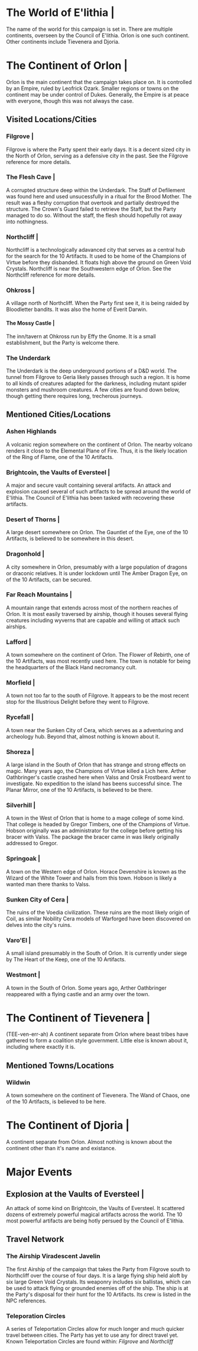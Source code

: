 # The World of E'lithia |

The name of the world for this campaign is set in. There are multiple continents, overseen by the Council of E'lithia. Orlon is one such continent. Other continents include Tievenera and Djoria.

# The Continent of Orlon |

Orlon is the main continent that the campaign takes place on. It is controlled by an Empire, ruled by Leofrick Ozark. Smaller regions or towns on the continent may be under control of Dukes. Generally, the Empire is at peace with everyone, though this was not always the case.

## Visited Locations/Cities

### Filgrove |

Filgrove is where the Party spent their early days. It is a decent sized city in the North of Orlon, serving as a defensive city in the past. See the Filgrove reference for more details.

### The Flesh Cave |

A corrupted structure deep within the Underdark. The Staff of Defilement was found here and used unsucessfully in a ritual for the Brood Mother. The result was a fleshy corruption that overtook and partially destroyed the structure. The Crown's Guard failed to retrieve the Staff, but the Party managed to do so. Without the staff, the flesh should hopefully rot away into nothingness.

### Northcliff |

Northcliff is a technologically adavanced city that serves as a central hub for the search for the 10 Artifacts. It used to be home of the Champions of Virtue before they disbanded. It floats high above the ground on Green Void Crystals. Northcliff is near the Southwestern edge of Orlon. See the Northcliff reference for more details.

### Ohkross |

A village north of Northcliff. When the Party first see it, it is being raided by Bloodletter bandits. It was also the home of Everit Darwin.

#### The Mossy Castle |

The inn/tavern at Ohkross run by Effy the Gnome. It is a small establishment, but the Party is welcome there.

### The Underdark

The Underdark is the deep underground portions of a D&D world. The tunnel from Filgrove to Geria likely passes through such a region. It is home to all kinds of creatures adapted for the darkness, including mutant spider monsters and mushroom creatures. A few cities are found down below, though getting there requires long, trecherous journeys.

## Mentioned Cities/Locations

### Ashen Highlands

A volcanic region somewhere on the continent of Orlon. The nearby volcano renders it close to the Elemental Plane of Fire. Thus, it is the likely location of the Ring of Flame, one of the 10 Artifacts.

### Brightcoin, the Vaults of Eversteel |

A major and secure vault containing several artifacts. An attack and explosion caused several of such artifacts to be spread around the world of E'lithia. The Council of E'lithia has been tasked with recovering these artifacts.

### Desert of Thorns |

A large desert somewhere on Orlon. The Gauntlet of the Eye, one of the 10 Artifacts, is believed to be somewhere in this desert.

### Dragonhold |

A city somewhere in Orlon, presumably with a large population of dragons or draconic relatives. It is under lockdown until The Amber Dragon Eye, on of the 10 Artifacts, can be secured.

### Far Reach Mountains |

A mountain range that extends across most of the northern reaches of Orlon. It is most easily traversed by airship, though it houses several flying creatures including wyverns that are capable and willing ot attack such airships.

### Lafford |

A town somewhere on the continent of Orlon. The Flower of Rebirth, one of the 10 Artifacts, was most recently used here. The town is notable for being the headquarters of the Black Hand necromancy cult. 

### Morfield |

A town not too far to the south of Filgrove. It appears to be the most recent stop for the Illustrious Delight before they went to Filgrove.

### Rycefall |

A town near the Sunken City of Cera, which serves as a adventuring and archeology hub. Beyond that, almost nothing is known about it.

### Shoreza |

A large island in the South of Orlon that has strange and strong effects on magic. Many years ago, the Champions of Virtue killed a Lich here. Arther Oathbringer's castle crashed here when Valss and Orsik Frostbeard went to investigate. No expedition to the island has beens successful since. The Planar Mirror, one of the 10 Artifacts, is believed to be there.

### Silverhill |

A town in the West of Orlon that is home to a mage college of some kind. That college is headed by Gregor Timbers, one of the Champions of Virtue. Hobson originally was an administrator for the college before getting his bracer with Valss. The package the bracer came in was likely originally addressed to Gregor.

### Springoak |

A town on the Western edge of Orlon. Horace Devenshire is known as the Wizard of the White Tower and hails from this town. Hobson is likely a wanted man there thanks to Valss.

### Sunken City of Cera |

The ruins of the Voedia civilization. These ruins are the most likely origin of Coil, as similar Nobility Cera models of Warforged have been discovered on delves into the city's ruins.

### Varo'El |

A small island presumably in the South of Orlon. It is currently under siege by The Heart of the Keep, one of the 10 Artifacts.

### Westmont |

A town in the South of Orlon. Some years ago, Arther Oathbringer reappeared with a flying castle and an army over the town. 

# The Continent of Tievenera |

(TEE-ven-err-ah) A continent separate from Orlon where beast tribes have gathered to form a coalition style government. Little else is known about it, including where exactly it is.

## Mentioned Towns/Locations

### Wildwin

A town somewhere on the continent of Tievenera. The Wand of Chaos, one of the 10 Artifacts, is believed to be here.

# The Continent of Djoria |

A continent separate from Orlon. Almost nothing is known about the continent other than it's name and existance.

# Major Events

## Explosion at the Vaults of Eversteel |

An attack of some kind on Brightcoin, the Vaults of Eversteel. It scattered dozens of extremely powerful magical artifacts across the world. The 10 most powerful artifacts are being hotly persued by the Council of E'lithia. 

## Travel Network

### The Airship Viradescent Javelin

The first Airship of the campaign that takes the Party from Filgrove south to Northcliff over the course of four days. It is a large flying ship held aloft by six large Green Void Crystals. Its weaponry includes six ballistas, which can be used to attack flying or grounded enemies off of the ship. The ship is at the Party's disposal for their hunt for the 10 Artifacts. Its crew is listed in the NPC references.

### Teleporation Circles

A series of Teleportation Circles allow for much longer and much quicker travel between cities. The Party has yet to use any for direct travel yet. <br>
Known Teleportation Circles are found within: *Filgrove* and *Northcliff*